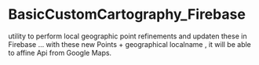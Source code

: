 # BasicCustomCartography_Firebase
utility to perform local geographic point refinements and updaten these  in Firebase ... with these new  Points + geographical  localname  , it will be able to affine  Api from Google Maps.
